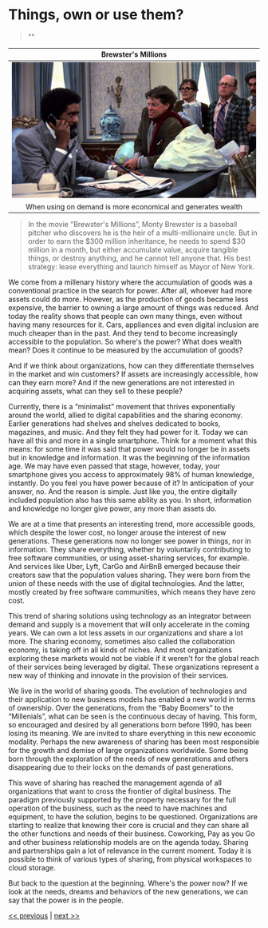 # Things, own or use them?

>""

| Brewster's Millions |
| :---: |
|![](../../images/things_own_or_use_them.png)|
|When using on demand is more economical and generates wealth|

>In the movie “Brewster's Millions”, Monty Brewster is a baseball pitcher who discovers he is the heir of a multi-millionaire uncle. But in order to earn the $300 million inheritance, he needs to spend $30 million in a month, but either accumulate value, acquire tangible things, or destroy anything, and he cannot tell anyone that. His best strategy: lease everything and launch himself as Mayor of New York.

We come from a millenary history where the accumulation of goods was a conventional practice in the search for power. After all, whoever had more assets could do more. However, as the production of goods became less expensive, the barrier to owning a large amount of things was reduced. And today the reality shows that people can own many things, even without having many resources for it. Cars, appliances and even digital inclusion are much cheaper than in the past. And they tend to become increasingly accessible to the population. So where's the power? What does wealth mean? Does it continue to be measured by the accumulation of goods?

And if we think about organizations, how can they differentiate themselves in the market and win customers? If assets are increasingly accessible, how can they earn more? And if the new generations are not interested in acquiring assets, what can they sell to these people?

Currently, there is a “minimalist” movement that thrives exponentially around the world, allied to digital capabilities and the sharing economy. Earlier generations had shelves and shelves dedicated to books, magazines, and music. And they felt they had power for it. Today we can have all this and more in a single smartphone. Think for a moment what this means: for some time it was said that power would no longer be in assets but in knowledge and information. It was the beginning of the information age. We may have even passed that stage, however, today, your smartphone gives you access to approximately 98% of human knowledge, instantly. Do you feel you have power because of it? In anticipation of your answer, no. And the reason is simple. Just like you, the entire digitally included population also has this same ability as you. In short, information and knowledge no longer give power, any more than assets do.

We are at a time that presents an interesting trend, more accessible goods, which despite the lower cost, no longer arouse the interest of new generations. These generations now no longer see power in things, nor in information. They share everything, whether by voluntarily contributing to free software communities, or using asset-sharing services, for example. And services like Uber, Lyft, CarGo and AirBnB emerged because their creators saw that the population values ​​sharing. They were born from the union of these needs with the use of digital technologies. And the latter, mostly created by free software communities, which means they have zero cost.

This trend of sharing solutions using technology as an integrator between demand and supply is a movement that will only accelerate in the coming years. We can own a lot less assets in our organizations and share a lot more. The sharing economy, sometimes also called the collaboration economy, is taking off in all kinds of niches. And most organizations exploring these markets would not be viable if it weren't for the global reach of their services being leveraged by digital. These organizations represent a new way of thinking and innovate in the provision of their services.

We live in the world of sharing goods. The evolution of technologies and their application to new business models has enabled a new world in terms of ownership. Over the generations, from the “Baby Boomers” to the “Millenials”, what can be seen is the continuous decay of having. This form, so encouraged and desired by all generations born before 1990, has been losing its meaning. We are invited to share everything in this new economic modality. Perhaps the new awareness of sharing has been most responsible for the growth and demise of large organizations worldwide. Some being born through the exploration of the needs of new generations and others disappearing due to their locks on the demands of past generations.

This wave of sharing has reached the management agenda of all organizations that want to cross the frontier of digital business. The paradigm previously supported by the property necessary for the full operation of the business, such as the need to have machines and equipment, to have the solution, begins to be questioned. Organizations are starting to realize that knowing their core is crucial and they can share all the other functions and needs of their business. Coworking, Pay as you Go and other business relationship models are on the agenda today. Sharing and partnerships gain a lot of relevance in the current moment. Today it is possible to think of various types of sharing, from physical workspaces to cloud storage.

But back to the question at the beginning. Where's the power now? If we look at the needs, dreams and behaviors of the new generations, we can say that the power is in the people.

[<< previous](4-learning_all_the_time.md) | [next >>](6-whats_up_to_you.md)
